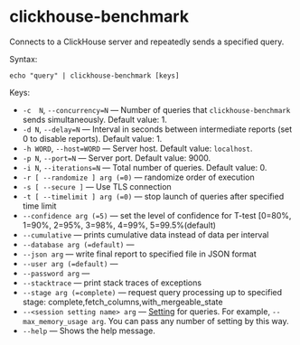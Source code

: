 # clickhouse-benchmark

Connects to a ClickHouse server and repeatedly sends a specified query.

Syntax:

```
echo "query" | clickhouse-benchmark [keys]
```

Keys:

- `-c  N`, `--concurrency=N` — Number of queries that `clickhouse-benchmark` sends simultaneously. Default value: 1.
- `-d N`, `--delay=N` — Interval in seconds between intermediate reports (set 0 to disable reports). Default value: 1.
- `-h WORD`, `--host=WORD` — Server host. Default value: `localhost`.
- `-p N`, `--port=N` — Server port. Default value: 9000.
- `-i N`, `--iterations=N` — Total number of queries. Default value: 0.
- `-r [ --randomize ] arg (=0)` — randomize order of execution
- `-s [ --secure ]` — Use TLS connection
- `-t [ --timelimit ] arg (=0)` — stop launch of queries after specified time limit
- `--confidence arg (=5)` — set the level of confidence for T-test [0=80%, 1=90%, 2=95%, 3=98%, 4=99%, 5=99.5%(default)
- `--cumulative` — prints cumulative data instead of data per interval
- `--database arg (=default)` —
- `--json arg` — write final report to specified file in JSON format
- `--user arg (=default)` —
- `--password arg` —
- `--stacktrace` — print stack traces of exceptions
- `--stage arg (=complete)` — request query processing up to specified stage: complete,fetch_columns,with_mergeable_state
- `--<session setting name> arg` — [Setting](../../operations/settings/index.md) for queries. For example, `--max_memory_usage arg`. You can pass any number of setting by this way.
- `--help` — Shows the help message.


